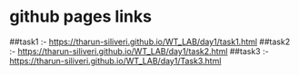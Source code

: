 # github pages links

##task1 :- https://tharun-siliveri.github.io/WT_LAB/day1/task1.html
##task2 :- https://tharun-siliveri.github.io/WT_LAB/day1/task2.html
##task3 :- https://tharun-siliveri.github.io/WT_LAB/day1/Task3.html
